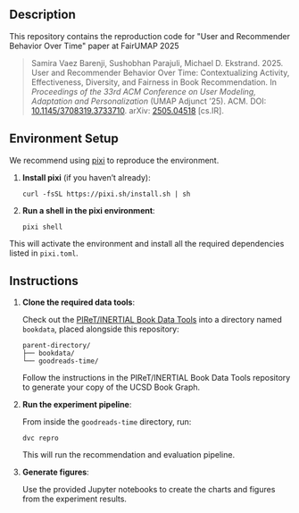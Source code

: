 ## Description

This repository contains the reproduction code for "User and Recommender Behavior Over Time" paper at FairUMAP 2025

> Samira Vaez Barenji, Sushobhan Parajuli, Michael D. Ekstrand. 2025. User and Recommender Behavior Over Time: Contextualizing Activity, Effectiveness, Diversity, and Fairness in Book Recommendation. In <cite>Proceedings of the 33rd ACM Conference on User Modeling, Adaptation and Personalization</cite> (UMAP Adjunct ’25). ACM. DOI: [10.1145/3708319.3733710](https://dl.acm.org/doi/10.1145/3708319.3733710). arXiv: [2505.04518](https://arxiv.org/abs/2505.04518) [cs.IR]. 

## Environment Setup

We recommend using [pixi](https://pixi.sh/latest/) to reproduce the environment.

1. **Install pixi** (if you haven’t already):
   ```console
   curl -fsSL https://pixi.sh/install.sh | sh
   ```

2. **Run a shell in the pixi environment**:
   ```console
   pixi shell
   ```

This will activate the environment and install all the required dependencies listed in `pixi.toml`.

## Instructions
1. **Clone the required data tools**:

   Check out the [PIReT/INERTIAL Book Data Tools](https://bookdata.inertial.science) into a directory named `bookdata`, placed alongside this repository:

   ```
   parent-directory/
   ├── bookdata/          
   └── goodreads-time/   
   ```
   Follow the instructions in the PIReT/INERTIAL Book Data Tools repository to generate your copy of the UCSD Book Graph.

2. **Run the experiment pipeline**:

   From inside the `goodreads-time` directory, run:

   ```console
   dvc repro
   ```

   This will run the recommendation and evaluation pipeline.

3. **Generate figures**:

   Use the provided Jupyter notebooks to create the charts and figures from the experiment results.
